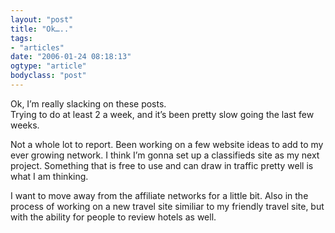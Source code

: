```yaml
---
layout: "post"
title: "Ok….."
tags: 
- "articles"
date: "2006-01-24 08:18:13"
ogtype: "article"
bodyclass: "post"
---
```


Ok, I’m really slacking on these posts.  
 Trying to do at least 2 a week, and it’s been pretty slow going the last few weeks.

Not a whole lot to report. Been working on a few website ideas to add to my ever growing network. I think I’m gonna set up a classifieds site as my next project. Something that is free to use and can draw in traffic pretty well is what I am thinking.

I want to move away from the affiliate networks for a little bit. Also in the process of working on a new travel site similiar to my friendly travel site, but with the ability for people to review hotels as well.